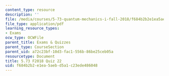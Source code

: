 ```yaml
---
content_type: resource
description: ''
file: /media/courses/5-73-quantum-mechanics-i-fall-2018/f684b2b2e1ea5aebd5a1c23ede486048_MIT5_73F18_quiz22.pdf
file_type: application/pdf
learning_resource_types:
- Exams
ocw_type: OCWFile
parent_title: Exams & Quizzes
parent_type: CourseSection
parent_uid: a72c23bf-10d3-fac1-556b-86be25ceb05a
resourcetype: Document
title: 5.73 F2018 Quiz 22
uid: f684b2b2-e1ea-5aeb-d5a1-c23ede486048
---
```

